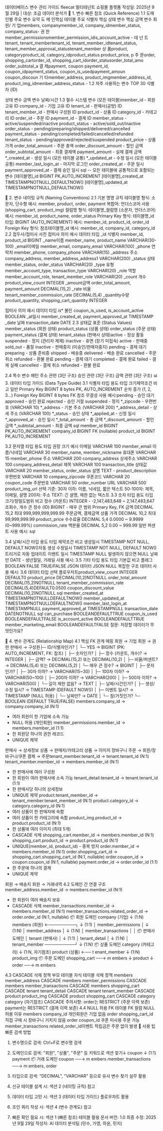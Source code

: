 데이터베이스 변수 관리 가이드
ﬂeecat 멀티테넌트 쇼핑몰 플랫폼
작성일: 2025년 9월 29일 | 대상: 초급 데이터 분석가
📌 1. 변수 빠른 참조 (Quick Reference)
1.1 도메인별 주요 변수 요약
도
메
인핵심 테이블 주요 식별자 핵심 상태 변수 핵심 금액 변수
회
원/
기
업members, companymember_id,
company_idmember_status, company_status-
권
한member_permissionsmember_permission_idis_account_active -
테
넌
트tenant,
tenant_membertenant_id,
tenant_member_idtenant_status,
tenant_member_approval_statustenant_member
상
품product, categoryproduct_id,
category_idproduct_status product_price, p
주
문order, shopping_cartorder_id,
shopping_cart_idorder_statusorder_total_amo
order_subtotal_a
결
제payment, coupon payment_id, coupon_idpayment_status,
coupon_is_usedpayment_amoun
coupon_discoun
기
타member_address,
product_imgmember_address_id,
product_img_idmember_address_status -
1.2 자주 사용하는 변수 TOP 30
식별자 (ID)

상태 변수
금액 변수
날짜/시간
1.3 필수 시스템 변수 (모든 테이블)member_id           - 회원 고유 ID
company_id          - 기업 고유 ID
tenant_id           - 판매사(공방) ID
tenant_member_id    - 판매사 구성원 ID
product_id          - 상품 ID
category_id         - 카테고리 ID
order_id            - 주문 ID
payment_id          - 결제 ID
member_status              - active/suspended/inactive
product_status             - active/sold_out/inactive
order_status               - pending/preparing/shipped/delivered/cancelled
payment_status             - pending/completed/failed/cancelled/refunded
tenant_status              - pending/approved/rejected/suspended
product_price              - 상품 가격
order_total_amount         - 주문 총액
order_discount_amount      - 할인 금액
order_subtotal_amount      - 최종 결제액
payment_amount             - 실제 결제 금액
*_created_at              - 생성 일시 (모든 테이블 공통)
*_updated_at              - 수정 일시 (모든 테이블 공통)
member_last_login_at      - 마지막 로그인
order_created_at          - 주문 일시
payment_approved_at       - 결제 승인 일시
sql
-- 모든 테이블에 공통적으로 포함되는 변수
[테이블명]_id           BIGINT           PK,AUTO_INCREMENT
[테이블명]_created_at   TIMESTAMPNOTNULL,DEFAULTNOW()
[테이블명]_updated_at   TIMESTAMPNOTNULL,DEFAULTNOW()

🎯 2. 변수 네이밍 규칙 (Naming Conventions)
2.1 기본 명명 규칙
테이블명
형식: 소문자, 단수형
예시: member, product, order, payment
복합어: 언더스코어 사용 (shopping_cart, product_img)
컬럼명
형식: 테이블명_컬럼명 (소문자, 언더스코어)
예시: member_id, product_name, order_status
Primary Key
형식: 테이블명_id
타입: BIGINT (AUTO_INCREMENT)
예시: member_id, product_id, order_id
Foreign Key
형식: 참조테이블명_id
예시: member_id, company_id, category_id
2.2 접두사/접미사 사전
접미사 의미 예시 데이터 타입
_id 식별자 member_id, product_id BIGINT
_name이름 member_name, product_name VARCHAR(30-100)
_email이메일 member_email, company_email VARCHAR(100)
_phone 연락처 member_phone, company_phone VARCHAR(15)
_address 주소 company_address, member_address_address1 VARCHAR(200)
_status 상태 member_status, order_status VARCHAR(20)
_type 유형 member_account_type, transaction_type VARCHAR(20)
_role 역할 member_account_role, tenant_member_role VARCHAR(20)
_count 개수 product_view_count INTEGER
_amount금액 order_total_amount, payment_amount DECIMAL(15,2)
_rate 비율 tenant_member_commission_rate DECIMAL(5,4)
_quantity수량 product_quantity, shopping_cart_quantity INTEGER

접미사 의미 예시 데이터 타입
_is_* 불린 coupon_is_used, is_account_active BOOLEAN
_at일시 member_created_at, payment_approved_at TIMESTAMP
_date 날짜 transaction_date DATE
2.3 상태값 표준 (Status Values)
member_status (회원 상태)
product_status (상품 상태)
order_status (주문 상태)
payment_status (결제 상태)
tenant_status (판매사 상태)active       - 정상 활동
suspended    - 정지 (관리자 제재)
inactive     - 휴면 (장기 미접속)
active       - 판매중
sold_out     - 품절
inactive     - 판매중지 (미승인/판매자중지)
pending      - 결제 대기
preparing    - 상품 준비중
shipped      - 배송중
delivered    - 배송 완료
cancelled    - 주문 취소
refunded     - 환불 완료
pending      - 결제 대기
completed    - 결제 완료
failed       - 결제 실패
cancelled    - 결제 취소
refunded     - 환불 완료

2.4 특수 변수 패턴
주소 관련 (3단 구조)
승인 관련 (3단 구조)
금액 관련 (3단 구조)
📊 3. 데이터 타입 가이드 (Data Type Guide)
3.1 식별자 타입
용도 타입 크기제약조건 비고
일반 Primary Key BIGINT 8 bytes PK, AUTO_INCREMENT 순차 증가 (1, 2, 3...)
Foreign Key BIGINT 8 bytes FK 참조 무결성
사용 예시:pending      - 승인 대기
approved     - 승인 완료
rejected     - 승인 거절
suspended    - 정지
*_zipcode        - 우편번호 (VARCHAR 10)
*_address        - 기본 주소 (VARCHAR 200)
*_address_detail - 상세 주소 (VARCHAR 100)
*_status         - 승인 상태
*_applied_at     - 신청 일시
*_approved_at    - 승인 일시
*_total_amount     - 총 금액
*_discount_amount  - 할인 금액
*_subtotal_amount  - 최종 금액
sql
member_id           BIGINT    PK,AUTO_INCREMENT
company_id          BIGINT    FK (nullable)
product_id          BIGINT    PK,AUTO_INCREMENT

3.2 문자열 타입
용도 타입 권장 크기 예시
이메일 VARCHAR 100 member_email
이름/닉네임 VARCHAR 30 member_name, member_nickname
휴대폰 VARCHAR 15 member_phone
주소 VARCHAR 200 company_address
상세주소 VARCHAR 100 company_address_detail
제목 VARCHAR 100 transaction_title
상태값 VARCHAR 20 member_status, order_status
설명 TEXT - product_description
우편번호 VARCHAR 10 company_zipcode
쿠폰코드 VARCHAR 20 coupon_code
주문번호 VARCHAR 50 order_number
URL VARCHAR 500 product_img_url
선택 기준:
30자 이하: 이름, 닉네임, 짧은 텍스트
50-100자: 제목, 이메일, 설명
200자: 주소
TEXT: 긴 설명, 제한 없는 텍스트
3.3 숫자 타입
용도 타입 크기/정밀도범위 비고
정수 (카운트) INTEGER - -2,147,483,648 ~ 2,147,483,647 조회수, 개수
큰 정수 (ID) BIGINT - 매우 큰 범위 Primary Key, FK
금액 DECIMAL 15,2 최대 999,999,999,999.99 주문금액, 결제금액
상품 가격 DECIMAL 10,2 최대 99,999,999.99 product_price
수수료율 DECIMAL 5,4 0.0000 ~ 9.9999 (0~999.99%) commission_rate
백분율 DECIMAL 5,2 0.00 ~ 999.99 일반 퍼센트
사용 예시:
sql

3.4 날짜/시간 타입
용도 타입 제약조건 비고
생성일시 TIMESTAMP NOT NULL, DEFAULT NOW()자동 생성
수정일시 TIMESTAMP NOT NULL, DEFAULT NOW() 트리거로 자동 업데이트
이벤트 일시 TIMESTAMP NULL 발생하지 않으면 NULL
날짜만 DATE - 생년월일, 거래일
사용 예시:
3.5 기타 타입
용도 타입 기본값 비고
플래그 BOOLEAN FALSE TRUE/FALSE
JSON 데이터 JSON NULL 복잡한 구조 데이터
사용 예시:
3.6 데이터 타입 선택 플로우차트product_view_count              INTEGER DEFAULT0
product_price                   DECIMAL(10,2)NOTNULL
order_total_amount              DECIMAL(15,2)NOTNULL
tenant_member_commission_rate   DECIMAL(5,4)DEFAULT0.0500
coupon_discount_value           DECIMAL(10,2)NOTNULL
sql
member_created_at          TIMESTAMPNOTNULLDEFAULTNOW()
member_updated_at          TIMESTAMPNOTNULLDEFAULTNOW()
member_last_login_at       TIMESTAMPNULL
payment_approved_at        TIMESTAMPNULL
transaction_date           DATENOTNULL
sql
can_purchase              BOOLEANDEFAULTTRUE
coupon_is_used            BOOLEANDEFAULTFALSE
is_account_active         BOOLEANDEFAULTTRUE
member_marketing_email    BOOLEANDEFAULTFALSE
질문: 저장할 데이터가 무엇인가요?

🔗 4. 변수 관계도 (Relationship Map)
4.1 핵심 FK 관계 매핑
회원 → 기업
회원 → 권한
판매사 → 구성원├─ ID/식별자인가?
│  └─ YES → BIGINT (PK: AUTO_INCREMENT, FK: 참조)
│
├─ 숫자인가?
│  ├─ 정수 (카운트, 개수)? → INTEGER
│  ├─ 금액? → DECIMAL(15,2) 또는 DECIMAL(10,2)
│  ├─ 비율/퍼센트? → DECIMAL(5,4) 또는 DECIMAL(5,2)
│  └─ 매우 큰 정수? → BIGINT
│
├─ 문자인가?
│  ├─ 30자 이하? → VARCHAR(15~30)
│  ├─ 100자 이하? → VARCHAR(50~100)
│  ├─ 200자 이하? → VARCHAR(200)
│  ├─ 500자 이하? → VARCHAR(500)
│  └─ 길이 제한 없음? → TEXT
│
├─ 날짜/시간인가?
│  ├─ 생성/수정 일시? → TIMESTAMP (DEFAULT NOW())
│  ├─ 이벤트 일시? → TIMESTAMP (NULL 허용)
│  └─ 날짜만? → DATE
│
└─ 참/거짓인가?
└─ BOOLEAN (DEFAULT TRUE/FALSE)
members.company_id → company.company_id (N:1)
- 여러 회원이 한 기업에 소속 가능
- NULL 허용 (개인회원)
member_permissions.member_id → members.member_id (1:1)
- 한 회원당 하나의 권한 레코드
- UNIQUE 제약

판매사 → 상세정보
상품 → 판매자/카테고리
상품 → 이미지
장바구니
주문 → 회원/장바구니/쿠폰
결제 → 주문tenant_member.tenant_id → tenant.tenant_id (N:1)
tenant_member.member_id → members.member_id (N:1)
- 한 판매사에 여러 구성원
- 한 회원이 여러 판매사에 소속 가능
tenant_detail.tenant_id → tenant.tenant_id (1:1)
- 한 판매사당 하나의 상세정보
- UNIQUE 제약
product.tenant_member_id → tenant_member.tenant_member_id (N:1)
product.category_id → category.category_id (N:1)
- 여러 상품이 한 판매자에 속함
- 여러 상품이 한 카테고리에 속함
product_img.product_id → product.product_id (N:1)
- 한 상품에 여러 이미지 (최대 5개)
- CASCADE 삭제
shopping_cart.member_id → members.member_id (N:1)
shopping_cart.product_id → product.product_id (N:1)
- UNIQUE(member_id, product_id) - 중복 방지
order.member_id → members.member_id (N:1)
order.shopping_cart_id → shopping_cart.shopping_cart_id (N:1, nullable)
order.coupon_id → coupon.coupon_id (N:1, nullable)
payment.order_id → order.order_id (1:1)
- 한 주문에 하나의 결제
- UNIQUE 제약

회원 → 배송지
회원 → 거래내역
4.2 도메인 간 연결 구조member_address.member_id → members.member_id (N:1)
- 한 회원이 여러 배송지 보유
- CASCADE 삭제
member_transactions.member_id → members.member_id (N:1)
member_transactions.related_order_id → order.order_id (N:1, nullable)
📦 회원 도메인
company (기업)
↓ (1:N)
members (회원) ←─────────┐
↓ (1:1)               │
member_permissions       │
↓ (1:N)               │
member_address           │
↓ (1:N)               │
member_transactions      │
│
📦 판매사 도메인          │
tenant (판매사)          │
↓ (1:1)               │
tenant_detail            │
↓ (1:N)               │
tenant_member ──────────┘
↓ (1:N)
📦 상품 도메인
category (카테고리)
↓ (1:N, 자기참조)
product (상품) ←── t enant_member
↓ (1:N)
product_img
📦 주문 도메인
shopping_cart ──→ m embers
↓          product
↓
order ──→ m embers

4.3 CASCADE 삭제 정책
부모 테이블 자식 테이블 삭제 정책
members member_address CASCADE
members member_permissions CASCADE
members member_transactions CASCADE
members shopping_cart CASCADE
tenant tenant_detail CASCADE
tenant tenant_member CASCADE
product product_img CASCADE
product shopping_cart CASCADE
category category (자기참조) CASCADE
주의사항:
order는 RESTRICT (주문 이력 보존)
payment는 RESTRICT (결제 이력 보존)
4.4 NULL 허용 FK
테이블 FK 컬럼 NULL 허용 이유
members company_id 개인회원은 기업 없음
order shopping_cart_id 직접 구매 시 장바구니 거치지 않음
order coupon_id 쿠폰 미사용 주문 가능
member_transactions related_order_id이벤트 적립금은 주문 없이 발생
📝 사용 팁
빠른 검색 방법
1. 변수명으로 검색: Ctrl+F로 변수명 검색
2. 도메인으로 검색: "회원", "상품", "주문" 등 키워드로 섹션 찾기↓       coupon
↓ (1:1)
payment
📦 거래 도메인
coupon ──→ m embers
member_transactions ──→ m embers, order

3. 타입으로 검색: "DECIMAL", "VARCHAR" 등으로 유사 변수 찾기
실무 활용
1. 신규 테이블 설계 시: 섹션 2 (네이밍 규칙) 참고
2. 데이터 타입 고민 시: 섹션 3 (데이터 타입 가이드) 플로우차트 활용
3. 조인 쿼리 작성 시: 섹션 4 (변수 관계도) 참고
4. 빠른 확인 필요 시: 섹션 1 (빠른 참조) 테이블 활용
문서 버전: 1.0
최종 수정: 2025년 9월 29일
작성자: AI 데이터 분석팀 (민수, 가영, 하윤, 민지)

